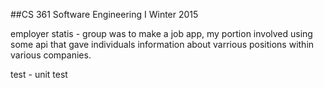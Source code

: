 ##CS 361  Software Engineering I
Winter 2015

employer statis -  group was to make a job app, my portion involved using some api that gave individuals information about varrious positions within various companies. 


test - unit test 

        